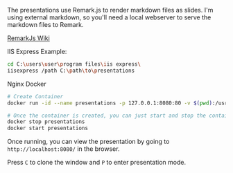 The presentations use Remark.js to render markdown files as slides.
I'm using external markdown, so you'll need a local webserver to serve the markdown files to Remark.

[RemarkJs Wiki](https://github.com/gnab/remark/wiki)

IIS Express Example: 

```bash
cd C:\users\user\program files\iis express\
iisexpress /path C:\path\to\presentations
```

Nginx Docker

```bash
# Create Container
docker run -id --name presentations -p 127.0.0.1:8080:80 -v $(pwd):/usr/share/nginx/html:ro nginx

# Once the container is created, you can just start and stop the container
docker stop presentations
docker start presentations
```

Once running, you can view the presentation by going to `http://localhost:8080/` in the browser.

Press `C` to clone the window and `P` to enter presentation mode.